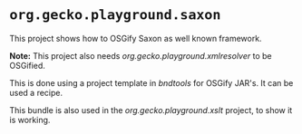 # `org.gecko.playground.saxon`

This project shows how to OSGify Saxon as well known framework.

**Note:** This project also needs *org.gecko.playground.xmlresolver* to be OSGified.

This is done using a project template in *bndtools* for OSGify JAR's. It can be used a recipe.



This bundle is also used in the *org.gecko.playground.xslt* project, to show it is working.
